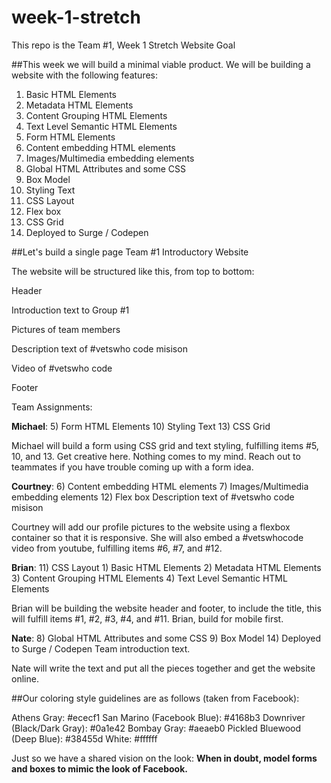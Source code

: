 # week-1-stretch
This repo is the Team #1, Week 1 Stretch Website Goal

##This week we will build a minimal viable product. We will be building a website with the following features:

1) Basic HTML Elements
2) Metadata HTML Elements
3) Content Grouping HTML Elements
4) Text Level Semantic HTML Elements
5) Form HTML Elements
6) Content embedding HTML elements
7) Images/Multimedia embedding elements
8) Global HTML Attributes and some CSS
9) Box Model
10) Styling Text
11) CSS Layout
12) Flex box
13) CSS Grid
14) Deployed to Surge / Codepen


##Let's build a single page Team #1 Introductory Website

The website will be structured like this, from top to bottom:

Header

Introduction text to Group #1

Pictures of team members

Description text of #vetswho code misison

Video of #vetswho code

Footer



Team Assignments:

**Michael**:
5) Form HTML Elements
10) Styling Text
13) CSS Grid

Michael will build a form using CSS grid and text styling, fulfilling items #5, 10, and 13. Get creative here. Nothing comes to my mind. Reach out to teammates if you have trouble coming up with a form idea.


**Courtney**:
6) Content embedding HTML elements
7) Images/Multimedia embedding elements
12) Flex box
Description text of #vetswho code misison

Courtney will add our profile pictures to the website using a flexbox container so that it is responsive. She will also embed a #vetswhocode video from youtube, fulfilling items #6, #7, and #12.


**Brian**:
11) CSS Layout 1) Basic HTML Elements 2) Metadata HTML Elements 3) Content Grouping HTML Elements 4) Text Level Semantic HTML Elements


Brian will be building the website header and footer, to include the title, this will fulfill items #1, #2, #3, #4, and #11. Brian, build for mobile first.


**Nate**:
8) Global HTML Attributes and some CSS
9) Box Model
14) Deployed to Surge / Codepen
Team introduction text.

Nate will write the text and put all the pieces together and get the website online.



##Our coloring style guidelines are as follows (taken from Facebook):

Athens Gray: #ececf1
San Marino (Facebook Blue): #4168b3
Downriver (Black/Dark Gray): #0a1e42
Bombay Gray: #aeaeb0
Pickled Bluewood (Deep Blue): #38455d
White: #ffffff

Just so we have a shared vision on the look: **When in doubt, model forms and boxes to mimic the look of Facebook.**
